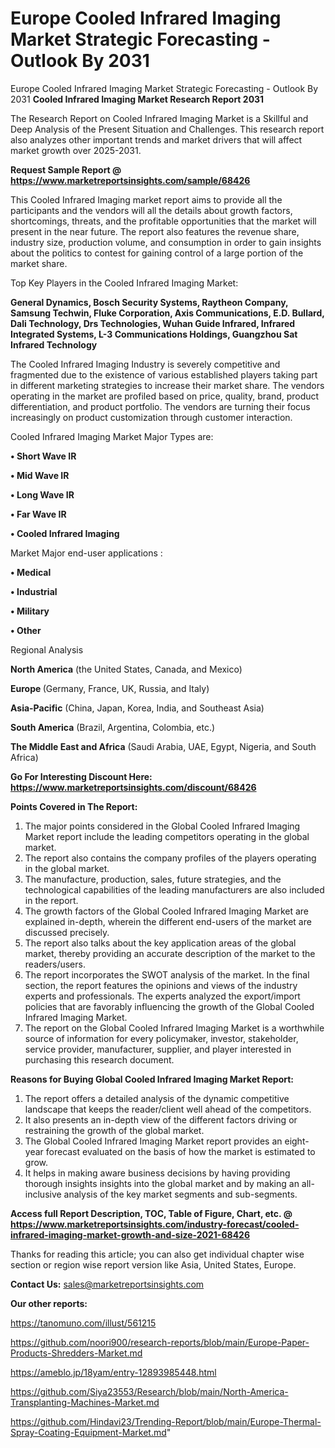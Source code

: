 # Europe Cooled Infrared Imaging Market Strategic Forecasting - Outlook By 2031
 Europe Cooled Infrared Imaging Market Strategic Forecasting - Outlook By 2031
<strong>Cooled Infrared Imaging Market Research Report 2031</strong>

The Research Report on Cooled Infrared Imaging Market is a Skillful and Deep Analysis of the Present Situation and Challenges. This research report also analyzes other important trends and market drivers that will affect market growth over 2025-2031.

<strong>Request Sample Report @ <a href=https://www.marketreportsinsights.com/sample/68426>https://www.marketreportsinsights.com/sample/68426</a></strong>

This Cooled Infrared Imaging market report aims to provide all the participants and the vendors will all the details about growth factors, shortcomings, threats, and the profitable opportunities that the market will present in the near future. The report also features the revenue share, industry size, production volume, and consumption in order to gain insights about the politics to contest for gaining control of a large portion of the market share.

Top Key Players in the Cooled Infrared Imaging Market:

<strong>General Dynamics, Bosch Security Systems, Raytheon Company, Samsung Techwin, Fluke Corporation, Axis Communications, E.D. Bullard, Dali Technology, Drs Technologies, Wuhan Guide Infrared, Infrared Integrated Systems, L-3 Communications Holdings, Guangzhou Sat Infrared Technology</strong>

The Cooled Infrared Imaging Industry is severely competitive and fragmented due to the existence of various established players taking part in different marketing strategies to increase their market share. The vendors operating in the market are profiled based on price, quality, brand, product differentiation, and product portfolio. The vendors are turning their focus increasingly on product customization through customer interaction.

Cooled Infrared Imaging Market Major Types are:

<strong>• Short Wave IR

• Mid Wave IR

• Long Wave IR

• Far Wave IR

• Cooled Infrared Imaging</strong>

Market Major end-user applications :

<strong>• Medical

• Industrial

• Military

• Other</strong>

Regional Analysis

</u><strong><b>North America</b></strong> (the United States, Canada, and Mexico)

<strong><b>Europe </b></strong>(Germany, France, UK, Russia, and Italy)

<strong><b>Asia-Pacific</b></strong> (China, Japan, Korea, India, and Southeast Asia)

<strong><b>South America</b></strong> (Brazil, Argentina, Colombia, etc.)

<strong><b>The Middle East and Africa</b></strong> (Saudi Arabia, UAE, Egypt, Nigeria, and South Africa)

<strong>Go For Interesting Discount Here: <a href=https://www.marketreportsinsights.com/discount/68426>https://www.marketreportsinsights.com/discount/68426</a></strong>

<strong>Points Covered in The Report:</strong>
<ol>
  <li>The major points considered in the Global Cooled Infrared Imaging Market report include the leading competitors operating in the global market.</li>
  <li>The report also contains the company profiles of the players operating in the global market.</li>
  <li>The manufacture, production, sales, future strategies, and the technological capabilities of the leading manufacturers are also included in the report.</li>
  <li>The growth factors of the Global Cooled Infrared Imaging Market are explained in-depth, wherein the different end-users of the market are discussed precisely.</li>
  <li>The report also talks about the key application areas of the global market, thereby providing an accurate description of the market to the readers/users.</li>
  <li>The report incorporates the SWOT analysis of the market. In the final section, the report features the opinions and views of the industry experts and professionals. The experts analyzed the export/import policies that are favorably influencing the growth of the Global Cooled Infrared Imaging Market.</li>
  <li>The report on the Global Cooled Infrared Imaging Market is a worthwhile source of information for every policymaker, investor, stakeholder, service provider, manufacturer, supplier, and player interested in purchasing this research document.</li>
</ol>
<strong>Reasons for Buying Global Cooled Infrared Imaging Market Report:</strong>

<ol>
  <li>The report offers a detailed analysis of the dynamic competitive landscape that keeps the reader/client well ahead of the competitors.</li>
  <li>It also presents an in-depth view of the different factors driving or restraining the growth of the global market.</li>
  <li>The Global Cooled Infrared Imaging Market report provides an eight-year forecast evaluated on the basis of how the market is estimated to grow.</li>
  <li>It helps in making aware business decisions by having providing thorough insights insights into the global market and by making an all-inclusive analysis of the key market segments and sub-segments.</li>
</ol>
<strong>Access full Report Description, TOC, Table of Figure, Chart, etc. @ <a href=https://www.marketreportsinsights.com/industry-forecast/cooled-infrared-imaging-market-growth-and-size-2021-68426>https://www.marketreportsinsights.com/industry-forecast/cooled-infrared-imaging-market-growth-and-size-2021-68426</a></strong>


Thanks for reading this article; you can also get individual chapter wise section or region wise report version like Asia, United States, Europe.

<strong>Contact Us:</strong>
sales@marketreportsinsights.com

<strong>Our other reports:</strong>

<a href=https://tanomuno.com/illust/561215>https://tanomuno.com/illust/561215</a>

<a href=https://github.com/noori900/research-reports/blob/main/Europe-Paper-Products-Shredders-Market.md>https://github.com/noori900/research-reports/blob/main/Europe-Paper-Products-Shredders-Market.md</a>

<a href=https://ameblo.jp/18yam/entry-12893985448.html>https://ameblo.jp/18yam/entry-12893985448.html</a>

<a href=https://github.com/Siya23553/Research/blob/main/North-America-Transplanting-Machines-Market.md>https://github.com/Siya23553/Research/blob/main/North-America-Transplanting-Machines-Market.md</a>

<a href=https://github.com/Hindavi23/Trending-Report/blob/main/Europe-Thermal-Spray-Coating-Equipment-Market.md>https://github.com/Hindavi23/Trending-Report/blob/main/Europe-Thermal-Spray-Coating-Equipment-Market.md</a>"
